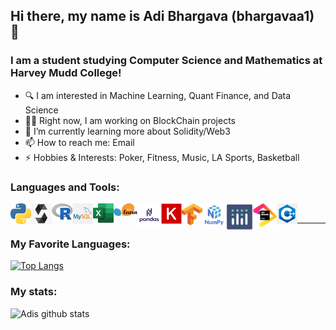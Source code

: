 ## Hi there, my name is Adi Bhargava (bhargavaa1) 👋

### I am a student studying Computer Science and Mathematics at Harvey Mudd College!


- 🔍 I am interested in Machine Learning, Quant Finance, and Data Science
- 👨‍💻 Right now, I am working on BlockChain projects
- 🌱 I’m currently learning more about Solidity/Web3
- 📫 How to reach me: Email
- ⚡ Hobbies & Interests: Poker, Fitness, Music, LA Sports, Basketball

<!---
- ⚡ Fun fact: 
--->
### Languages and Tools:

<img align="left" alt="Python" width="33px" src="https://github.com/DestrosCMC/DestrosCMC/blob/main/assets/logos/python.png" />
<img align="left" alt="Solidity" width="33px" src="https://github.com/DestrosCMC/DestrosCMC/blob/main/assets/logos/solidity_logo.jpg" />
<img align="left" alt="R" width="33px" src="https://github.com/DestrosCMC/DestrosCMC/blob/main/assets/logos/R logo.png" />
<img align="left" alt="SQL" width="33px" src="https://github.com/DestrosCMC/DestrosCMC/blob/main/assets/logos/mysql.png" />
<img align="left" alt="Excel" width="33px" src="https://github.com/DestrosCMC/DestrosCMC/blob/main/assets/logos/excel_logo.png" />
<img align="left" alt="Scikit-learn" width="38px" src="https://github.com/DestrosCMC/DestrosCMC/blob/main/assets/logos/sk-learn.png" />
<img align="left" alt="Pandas" width="38px" src="https://github.com/DestrosCMC/DestrosCMC/blob/main/assets/logos/pandas_logo.png" />
<img align="left" alt="Keras" width="33px" src="https://github.com/DestrosCMC/DestrosCMC/blob/main/assets/logos/keras_logo.png" />
<img align="left" alt="TensorFlow" width="33px" src="https://github.com/DestrosCMC/DestrosCMC/blob/main/assets/logos/tensorflow_logo.png" />
<img align="left" alt="Numpy" width="38px" src="https://github.com/DestrosCMC/DestrosCMC/blob/main/assets/logos/numpy_logo.png" />
<img align="left" alt="Plotly" width="43px" src="https://github.com/DestrosCMC/DestrosCMC/blob/main/assets/logos/plotly_logo.png" />
<img align="left" alt="Jetbrains" width="38px" src="https://github.com/DestrosCMC/DestrosCMC/blob/main/assets/logos/jetbrains_logo.png" />
<img align="left" alt="CPP" width="33px" src="https://github.com/DestrosCMC/DestrosCMC/blob/main/assets/logos/cpp_logo.png" />
<br/>

****** 
### My Favorite Languages:
[![Top Langs](https://github-readme-stats.vercel.app/api/top-langs/?username=bhargavaa1&layout=compact)](https://github.com/DestrosCMC/github-readme-stats)

<!---

### What I'm working on:

[![Readme Card](https://github-readme-stats.vercel.app/api/pin/?username=DestrosCMC&repo=Solidity-Beginning)](https://github.com/DestrosCMC/Solidity-Beginning)
<a href="https://github.com/DestrosCMC/Forecasting-SPY">
  <img align="center" src="https://github-readme-stats.vercel.app/api/pin/?username=DestrosCMC&repo=Forecasting-SPY" />
</a>
<a href="https://github.com/DestrosCMC/Forecast_revenue">
--->

### My stats:
![Adis github stats](https://github-readme-stats.vercel.app/api?username=bhargavaa1&show_icons=true&theme=cobalt)
